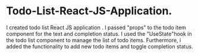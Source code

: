 # Todo-List-React-JS-Application.
I created todo list React JS application . I passed "props" to the todo item component for the text and completion status. I used the "UseState"hook in the todo list component to manage the list of todo items. Furthermore, i added the functionality to add new todo items and toggle completion status.
